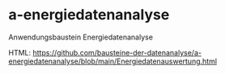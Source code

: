# a-energiedatenanalyse
Anwendungsbaustein Energiedatenanalyse

HTML: https://github.com/bausteine-der-datenanalyse/a-energiedatenanalyse/blob/main/Energiedatenauswertung.html
